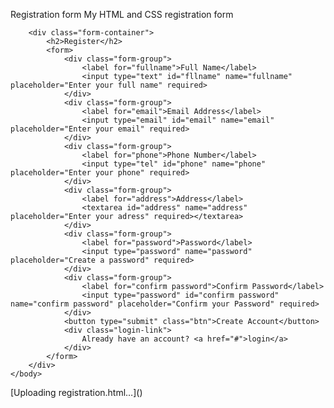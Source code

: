 Registration form
My HTML and CSS registration form
<!DOCTYPE html>
<html>
    <head>
        <title>E-commerce Registration Form</title>
        <meta name="viewport" content="width=device-wdth, intial-scale=1.0">
        <link rel="stylesheet" href="style.css">
    </head>
    <body>

        <div class="form-container">
            <h2>Register</h2>
            <form>
                <div class="form-group">
                    <label for="fullname">Full Name</label>
                    <input type="text" id="fllname" name="fullname" placeholder="Enter your full name" required>
                </div>
                <div class="form-group">
                    <label for="email">Email Address</label>
                    <input type="email" id="email" name="email" placeholder="Enter your email" required>
                </div>
                <div class="form-group">
                    <label for="phone">Phone Number</label>
                    <input type="tel" id="phone" name="phone" placeholder="Enter your phone" required>
                </div>
                <div class="form-group">
                    <label for="address">Address</label>
                    <textarea id="address" name="address" placeholder="Enter your adress" required></textarea>
                </div>
                <div class="form-group">
                    <label for="password">Password</label>
                    <input type="password" name="password" placeholder="Create a password" required>
                </div>
                <div class="form-group">
                    <label for="confirm password">Confirm Password</label>
                    <input type="password" id="confirm password" name="confirm password" placeholder="Confirm your Password" required>
                </div>
                <button type="submit" class="btn">Create Account</button>
                <div class="login-link">
                    Already have an account? <a href="#">login</a>
                </div>
            </form>
        </div>
    </body>
</html>
[Uploading registration.html…]()
